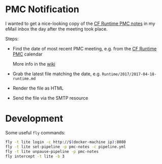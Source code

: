 # PMC Notification

I wanted to get a nice-looking copy of the [CF Runtime PMC notes](https://github.com/cloudfoundry/pmc-notes) in my eMail inbox the day after the meeting took place.

Steps:

* Find the date of most recent PMC meeting, e.g. from the [CF Runtime PMC](https://www.google.com/calendar/ical/cloudfoundry.org_8ms13q67p9jjeeilng6dosnu50%40group.calendar.google.com/public/basic.ics) calendar

  More info in the [wiki](https://github.com/cloudfoundry-community/cf-docs-contrib/wiki)

* Grab the latest file matching the date, e.g. `Runtime/2017/2017-04-18-runtime.md`

* Render the file as HTML

* Send the file via the SMTP resource

# Development

Some useful `fly` commands:

```bash
fly -t lite login -c http://$(docker-machine ip):8080
fly -t lite set-pipeline -p pmc-notes -c pipeline.yml
fly -t lite unpause-pipeline -p pmc-notes
fly intercept -t lite -b 3
```
